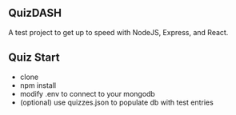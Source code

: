 ## QuizDASH

A test project to get up to speed with NodeJS, Express, and React.

## Quiz Start

* clone
* npm install
* modify .env to connect to your mongodb
* (optional) use quizzes.json to populate db with test entries

